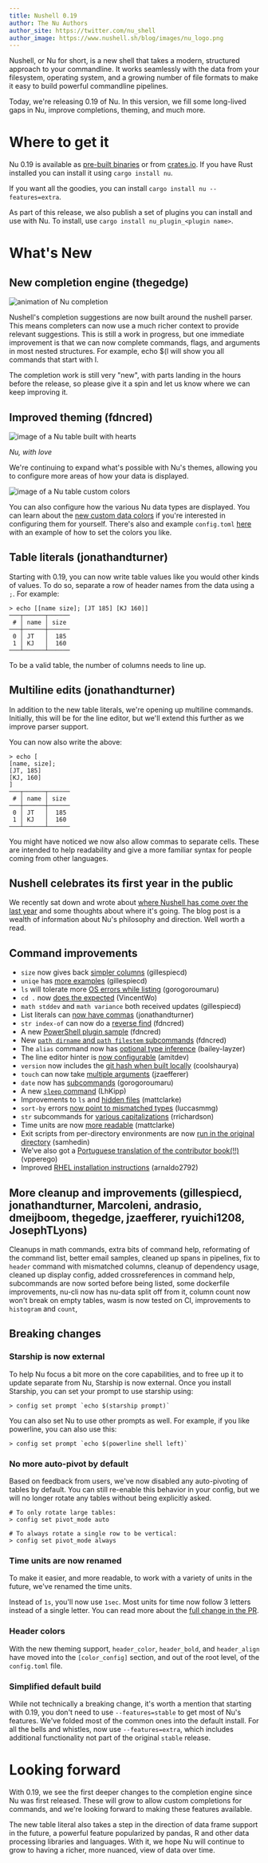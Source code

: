 ```yaml
---
title: Nushell 0.19
author: The Nu Authors
author_site: https://twitter.com/nu_shell
author_image: https://www.nushell.sh/blog/images/nu_logo.png
---
```


Nushell, or Nu for short, is a new shell that takes a modern, structured approach to your commandline. It works seamlessly with the data from your filesystem, operating system, and a growing number of file formats to make it easy to build powerful commandline pipelines.

Today, we're releasing 0.19 of Nu. In this version, we fill some long-lived gaps in Nu, improve completions, theming, and much more.

# Where to get it

Nu 0.19 is available as [pre-built binaries](https://github.com/nushell/nushell/releases/tag/0.19.0) or from [crates.io](https://crates.io/crates/nu). If you have Rust installed you can install it using `cargo install nu`.

If you want all the goodies, you can install `cargo install nu --features=extra`.

As part of this release, we also publish a set of plugins you can install and use with Nu. To install, use `cargo install nu_plugin_<plugin name>`.

# What's New

## New completion engine (thegedge)

![animation of Nu completion](https://www.nushell.sh/blog/images/0_19_autocomplete.gif)

Nushell's completion suggestions are now built around the nushell parser. This means completers can now use a much richer context to provide relevant suggestions. This is still a work in progress, but one immediate improvement is that we can now complete commands, flags, and arguments in most nested structures. For example, echo $(l<TAB> will show you all commands that start with l.

The completion work is still very "new", with parts landing in the hours before the release, so please give it a spin and let us know where we can keep improving it.

## Improved theming (fdncred)

![image of a Nu table built with hearts](https://www.nushell.sh/blog/images/0_19_heart_theme.png)

_Nu, with love_

We're continuing to expand what's possible with Nu's themes, allowing you to configure more areas of how your data is displayed.

![image of a Nu table custom colors](https://www.nushell.sh/blog/images/0_19_table_colors.png)

You can also configure how the various Nu data types are displayed. You can learn about the [new custom data colors](https://github.com/nushell/nushell/pull/2449) if you're interested in configuring them for yourself. There's also and example `config.toml` [here](https://github.com/nushell/nushell/blob/main/docs/sample_config/config.toml) with an example of how to set the colors you like.

## Table literals (jonathandturner)

Starting with 0.19, you can now write table values like you would other kinds of values. To do so, separate a row of header names from the data using a `;`.  For example:

```
> echo [[name size]; [JT 185] [KJ 160]]
───┬──────┬──────
 # │ name │ size
───┼──────┼──────
 0 │ JT   │  185
 1 │ KJ   │  160
───┴──────┴──────
```

To be a valid table, the number of columns needs to line up.

## Multiline edits (jonathandturner)

In addition to the new table literals, we're opening up multiline commands. Initially, this will be for the line editor, but we'll extend this further as we improve parser support.

You can now also write the above:

```
> echo [
[name, size];
[JT, 185]
[KJ, 160]
]
───┬──────┬──────
 # │ name │ size
───┼──────┼──────
 0 │ JT   │  185
 1 │ KJ   │  160
───┴──────┴──────
```

You might have noticed we now also allow commas to separate cells. These are intended to help readability and give a more familiar syntax for people coming from other languages.

## Nushell celebrates its first year in the public

We recently sat down and wrote about [where Nushell has come over the last year](http://www.nushell.sh/blog/2020/08/23/year_of_nushell.html) and some thoughts about where it's going. The blog post is a wealth of information about Nu's philosophy and direction. Well worth a read.

## Command improvements

* `size` now gives back [simpler columns](https://github.com/nushell/nushell/pull/2473) (gillespiecd)
* `uniqe` has [more examples](https://github.com/nushell/nushell/pull/2472) (gillespiecd)
* `ls` will tolerate more [OS errors while listing](https://github.com/nushell/nushell/pull/2466) (gorogoroumaru)
* `cd .` now [does the expected](https://github.com/nushell/nushell/pull/2457) (VincentWo)
* `math stddev` and `math variance` both received updates (gillespiecd)
* List literals can [now have commas](https://github.com/nushell/nushell/pull/2454) (jonathandturner)
* `str index-of` can now do a [reverse find](https://github.com/nushell/nushell/pull/2430) (fdncred)
* A new [PowerShell plugin sample](https://github.com/nushell/nushell/pull/2429) (fdncred)
* New [`path dirname` and `path filestem` subcommands](https://github.com/nushell/nushell/pull/2428) (fdncred)
* The `alias` command now has [optional type inference](https://github.com/nushell/nushell/pull/2418) (bailey-layzer)
* The line editor hinter is [now configurable](https://github.com/nushell/nushell/pull/2405) (amitdev)
* `version` now includes the [git hash when built locally](https://github.com/nushell/nushell/pull/2390) (coolshaurya)
* `touch` can now take [multiple arguments](https://github.com/nushell/nushell/pull/2386) (jzaefferer)
* `date` now has [subcommands](https://github.com/nushell/nushell/pull/2383) (gorogoroumaru)
* A new [`sleep` command](https://github.com/nushell/nushell/pull/2381) (LhKipp)
* Improvements to `ls` and [hidden files](https://github.com/nushell/nushell/pull/2379) (mattclarke)
* `sort-by` errors [now point to mismatched types](https://github.com/nushell/nushell/pull/2366) (luccasmmg)
* `str` subcommands for [various capitalizations](https://github.com/nushell/nushell/pull/2360) (rrichardson)
* Time units are now [more readable](https://github.com/nushell/nushell/pull/2356) (mattclarke)
* Exit scripts from per-directory environments are now [run in the original directory](https://github.com/nushell/nushell/pull/2352) (samhedin)
* We've also got a [Portuguese translation of the contributor book(!!)](https://github.com/nushell/contributor-book/pull/29) (vpperego)
* Improved [RHEL installation instructions](https://github.com/nushell/book/pull/126) (arnaldo2792)

## More cleanup and improvements (gillespiecd, jonathandturner, Marcoleni, andrasio, dmeijboom, thegedge, jzaefferer, ryuichi1208, JosephTLyons)

Cleanups in math commands, extra bits of command help, reformating of the command list, better email samples, cleaned up spans in pipelines, fix to `header` command with mismatched columns, cleanup of dependency usage, cleaned up display config, added crossreferences in command help, subcommands are now sorted before being listed, some dockerfile improvements, nu-cli now has nu-data split off from it, column count now won't break on empty tables, wasm is now tested on CI, improvements to `histogram` and `count`,

## Breaking changes

### Starship is now external

To help Nu focus a bit more on the core capabilities, and to free up it to update separate from Nu, Starship is now external. Once you install Starship, you can set your prompt to use starship using:

```
> config set prompt `echo $(starship prompt)`
```

You can also set Nu to use other prompts as well. For example, if you like powerline, you can also use this:

```
> config set prompt `echo $(powerline shell left)`
```

### No more auto-pivot by default

Based on feedback from users, we've now disabled any auto-pivoting of tables by default. You can still re-enable this behavior in your config, but we will no longer rotate any tables without being explicitly asked.

```
# To only rotate large tables:
> config set pivot_mode auto

# To always rotate a single row to be vertical:
> config set pivot_mode always
```

### Time units are now renamed

To make it easier, and more readable, to work with a variety of units in the future, we've renamed the time units.

Instead of `1s`, you'll now use `1sec`. Most units for time now follow 3 letters instead of a single letter. You can read more about the [full change in the PR](https://github.com/nushell/nushell/pull/2356).

### Header colors

With the new theming support, `header_color`, `header_bold`, and `header_align` have moved into the `[color_config]` section, and out of the root level, of the `config.toml` file.

### Simplified default build

While not technically a breaking change, it's worth a mention that starting with 0.19, you don't need to use `--features=stable` to get most of Nu's features. We've folded most of the common ones into the default install.  For all the bells and whistles, now use `--features=extra`, which includes additional functionality not part of the original `stable` release.

# Looking forward

With 0.19, we see the first deeper changes to the completion engine since Nu was first released. These will grow to allow custom completions for commands, and we're looking forward to making these features available.

The new table literal also takes a step in the direction of data frame support in the future, a powerful feature popularized by pandas, R and other data processing libraries and languages. With it, we hope Nu will continue to grow to having a richer, more nuanced, view of data over time.
